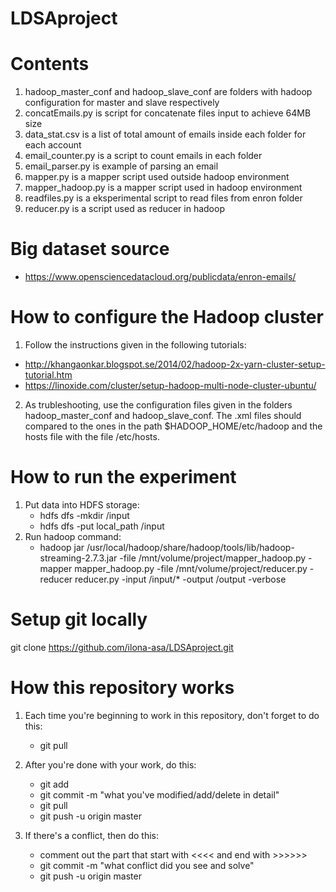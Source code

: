 # LDSAproject

# Contents
1. hadoop_master_conf and hadoop_slave_conf are folders with hadoop configuration for master and slave respectively
2. concatEmails.py is script for concatenate files input to achieve 64MB size
3. data_stat.csv is a list of total amount of emails inside each folder for each account
4. email_counter.py is a script to count emails in each folder
5. email_parser.py is example of parsing an email
6. mapper.py is a mapper script used outside hadoop environment
7. mapper_hadoop.py is a mapper script used in hadoop environment
8. readfiles.py is a eksperimental script to read files from enron folder
9. reducer.py is a script used as reducer in hadoop

# Big dataset source
* https://www.opensciencedatacloud.org/publicdata/enron-emails/

# How to configure the Hadoop cluster
1. Follow the instructions given in the following tutorials:
* http://khangaonkar.blogspot.se/2014/02/hadoop-2x-yarn-cluster-setup-tutorial.htm
* https://linoxide.com/cluster/setup-hadoop-multi-node-cluster-ubuntu/
2. As trubleshooting, use the configuration files given in the folders hadoop_master_conf and hadoop_slave_conf. The .xml files should compared to the ones in the path $HADOOP_HOME/etc/hadoop and the hosts file with the file /etc/hosts.

# How to run the experiment
1. Put data into HDFS storage:
	- hdfs dfs -mkdir /input
	- hdfs dfs -put local_path /input
2. Run hadoop command:
	- hadoop jar /usr/local/hadoop/share/hadoop/tools/lib/hadoop-streaming-2.7.3.jar -file /mnt/volume/project/mapper_hadoop.py -mapper mapper_hadoop.py -file /mnt/volume/project/reducer.py -reducer reducer.py -input /input/* -output /output -verbose

# Setup git locally
git clone https://github.com/ilona-asa/LDSAproject.git

# How this repository works
1. Each time you're beginning to work in this repository, don't forget to do this:
    - git pull
  
2. After you're done with your work, do this:
    - git add <filename>
    - git commit -m "what you've modified/add/delete in detail"
    - git pull
    - git push -u origin master
  
3. If there's a conflict, then do this:
    - comment out the part that start with <<<< and end with >>>>>>
    - git commit -m "what conflict did you see and solve"
    - git push -u origin master
